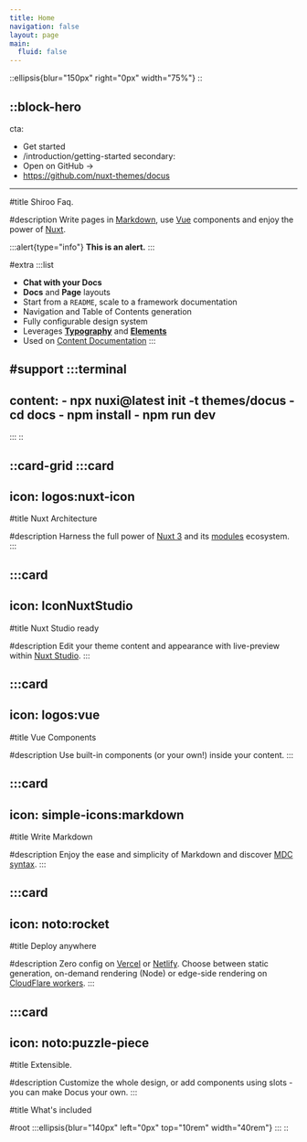 ```yaml
---
title: Home
navigation: false
layout: page
main:
  fluid: false
---
```


::ellipsis{blur="150px" right="0px" width="75%"}
::

::block-hero
---
cta:
  - Get started
  - /introduction/getting-started
secondary:
  - Open on GitHub →
  - https://github.com/nuxt-themes/docus
---
#title
Shiroo Faq.

#description
Write pages in [Markdown](https://content.nuxtjs.org), use [Vue](https://vuejs.org) components and enjoy the power of [Nuxt](https://nuxt.com).

  :::alert{type="info"}
  **This is an alert.**
  :::

#extra
  :::list
  - **Chat with your Docs**
  - **Docs** and **Page** layouts
  - Start from a `README`, scale to a framework documentation
  - Navigation and Table of Contents generation
  - Fully configurable design system
  - Leverages [**Typography**](https://typography.nuxt.space/) and [**Elements**](https://elements.nuxt.dev)
  - Used on [Content Documentation](https://content.nuxtjs.org)
  :::

#support
  :::terminal
  ---
  content:
    - npx nuxi@latest init -t themes/docus
    - cd docs
    - npm install
    - npm run dev
  ---
  :::
::

::card-grid
  :::card
  ---
  icon: logos:nuxt-icon
  ---
  #title
  Nuxt Architecture
  
  #description
  Harness the full power of [Nuxt 3](https://v3.nuxtjs.org) and its [modules](https://modules.nuxtjs.org) ecosystem.
  :::

  :::card
  ---
  icon: IconNuxtStudio
  ---
  #title
  Nuxt Studio ready
  
  #description
  Edit your theme content and appearance with live-preview within [Nuxt Studio](https://nuxt.studio).
  :::

  :::card
  ---
  icon: logos:vue
  ---
  #title
  Vue Components
  
  #description
  Use built-in components (or your own!) inside your content.
  :::

  :::card
  ---
  icon: simple-icons:markdown
  ---
  #title
  Write Markdown
  
  #description
  Enjoy the ease and simplicity of Markdown and discover [MDC syntax](https://content.nuxtjs.org/guide/writing/mdc).
  :::

  :::card
  ---
  icon: noto:rocket
  ---
  #title
  Deploy anywhere
  
  #description
  Zero config on [Vercel](https://vercel.com) or [Netlify](https://netlify.com). Choose between static generation, on-demand rendering (Node) or edge-side rendering on [CloudFlare workers](https://workers.cloudflare.com).
  :::

  :::card
  ---
  icon: noto:puzzle-piece
  ---
  #title
  Extensible.
  
  #description
  Customize the whole design, or add components using slots - you can make Docus your own.
  :::

#title
What's included

#root
  :::ellipsis{blur="140px" left="0px" top="10rem" width="40rem"}
  :::
::
